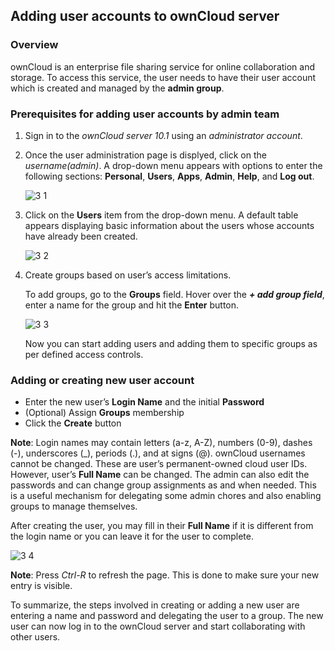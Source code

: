 ## Adding user accounts to ownCloud server  
### Overview 
ownCloud is an enterprise file sharing service for online collaboration and storage. To access this service, the user needs to have their user account which is created and managed by the **admin group**.  

### Prerequisites for adding user accounts by admin team
1.	Sign in to the _ownCloud server 10.1_ using an _administrator account_.

2.	Once the user administration page is displyed, click on the _username(admin)_.
A drop-down menu appears with options to enter the following sections: **Personal**, **Users**, **Apps**, **Admin**, **Help**, and **Log out**.  

       ![3 1](https://user-images.githubusercontent.com/40832072/55606952-67d26d00-5798-11e9-97ea-de0175e91fd2.jpg)  
 
3.	Click on the **Users** item from the drop-down menu. A default table appears displaying basic information about the users whose accounts have already been created.  

       ![3 2](https://user-images.githubusercontent.com/40832072/55607403-bb918600-5799-11e9-8969-038d7881824a.png)
 
4.	Create groups based on user’s access limitations.  

  	To add groups, go to the **Groups** field. Hover over the **_+ add group field_**, enter a name for the group and hit the **Enter** button. 
    
       ![3 3](https://user-images.githubusercontent.com/40832072/55607638-51c5ac00-579a-11e9-8b03-8dd7dbd918a8.png)  
 
	Now you can start adding users and adding them to specific groups as per defined access	controls.  
  
### Adding or creating new user account

  - Enter the new user’s **Login Name** and the initial **Password**  
  -	(Optional) Assign **Groups** membership       
  - Click the **Create** button      

**Note**: Login names may contain letters (a-z, A-Z), numbers (0-9), dashes (-), underscores (_), periods (.), and at signs (@). ownCloud usernames cannot be changed. These are user’s permanent-owned cloud user IDs. However, user’s **Full Name** can be changed. The admin can also edit the passwords and can change group assignments as and when needed. This is a useful mechanism for delegating some admin chores and also enabling groups to manage themselves.

After creating the user, you may fill in their **Full Name** if it is different from the login name or you can leave it for the user to complete.  

![3 4](https://user-images.githubusercontent.com/40832072/55607643-55593300-579a-11e9-9fb9-9e7c47cde307.JPG)  
 
**Note**: Press _Ctrl-R_ to refresh the page. This is done to make sure your new entry is visible.

To summarize, the steps involved in creating or adding a new user are entering a name and password and delegating the user to a group. The new user can now log in to the ownCloud server and start collaborating with other users.
          
          

